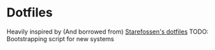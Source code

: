 # Dotfiles

Heavily inspired by (And borrowed from) [Starefossen's dotfiles](https://github.com/Starefossen/dotfiles)
TODO: Bootstrapping script for new systems
